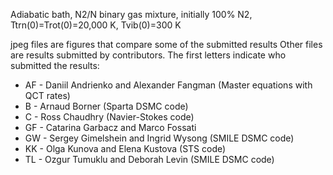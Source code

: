 Adiabatic bath, N2/N binary gas mixture, initially 100% N2, Ttrn(0)=Trot(0)=20,000 K, Tvib(0)=300 K

jpeg files are figures that compare some of the submitted results
Other files are results submitted by contributors. The first letters indicate who submitted the results:
* AF - Daniil Andrienko and Alexander Fangman (Master equations with QCT rates)
* B - Arnaud Borner (Sparta DSMC code)
* C - Ross Chaudhry (Navier-Stokes code)
* GF - Catarina Garbacz and Marco Fossati
* GW - Sergey Gimelshein and Ingrid Wysong (SMILE DSMC code)
* KK - Olga Kunova and Elena Kustova (STS code)
* TL - Ozgur Tumuklu and Deborah Levin (SMILE DSMC code)
